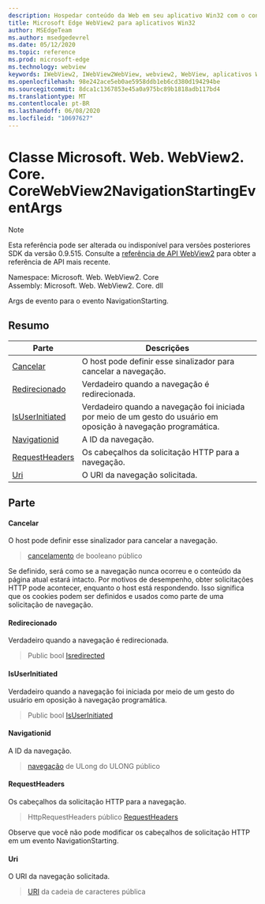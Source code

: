 ```yaml
---
description: Hospedar conteúdo da Web em seu aplicativo Win32 com o controle WebView2 do Microsoft Edge
title: Microsoft Edge WebView2 para aplicativos Win32
author: MSEdgeTeam
ms.author: msedgedevrel
ms.date: 05/12/2020
ms.topic: reference
ms.prod: microsoft-edge
ms.technology: webview
keywords: IWebView2, IWebView2WebView, webview2, WebView, aplicativos Win32, Win32, Edge, ICoreWebView2, ICoreWebView2Controller, controle do navegador, HTML Edge
ms.openlocfilehash: 98e242ace5eb0ae5958ddb1eb6cd380d194294be
ms.sourcegitcommit: 8dca1c1367853e45a0a975bc89b1818adb117bd4
ms.translationtype: MT
ms.contentlocale: pt-BR
ms.lasthandoff: 06/08/2020
ms.locfileid: "10697627"
---
```

# Classe Microsoft. Web. WebView2. Core. CoreWebView2NavigationStartingEventArgs 

> [!NOTE]
> Esta referência pode ser alterada ou indisponível para versões posteriores SDK da versão 0.9.515. Consulte a [referência de API WebView2](../../../webview2-api-reference.md) para obter a referência de API mais recente.

Namespace: Microsoft. Web. WebView2. Core \
Assembly: Microsoft. Web. WebView2. Core. dll

Args de evento para o evento NavigationStarting.

## Resumo

 Parte                        | Descrições
--------------------------------|---------------------------------------------
[Cancelar](#cancel) | O host pode definir esse sinalizador para cancelar a navegação.
[Redirecionado](#isredirected) | Verdadeiro quando a navegação é redirecionada.
[IsUserInitiated](#isuserinitiated) | Verdadeiro quando a navegação foi iniciada por meio de um gesto do usuário em oposição à navegação programática.
[Navigationid](#navigationid) | A ID da navegação.
[RequestHeaders](#requestheaders) | Os cabeçalhos da solicitação HTTP para a navegação.
[Uri](#uri) | O URI da navegação solicitada.

## Parte

#### Cancelar 

O host pode definir esse sinalizador para cancelar a navegação.

> [cancelamento](#cancel) de booleano público

Se definido, será como se a navegação nunca ocorreu e o conteúdo da página atual estará intacto. Por motivos de desempenho, obter solicitações HTTP pode acontecer, enquanto o host está respondendo. Isso significa que os cookies podem ser definidos e usados como parte de uma solicitação de navegação.

#### Redirecionado 

Verdadeiro quando a navegação é redirecionada.

> Public bool [Isredirected](#isredirected)

#### IsUserInitiated 

Verdadeiro quando a navegação foi iniciada por meio de um gesto do usuário em oposição à navegação programática.

> Public bool [IsUserInitiated](#isuserinitiated)

#### Navigationid 

A ID da navegação.

> [navegação](#navigationid) de ULong do ULONG público

#### RequestHeaders 

Os cabeçalhos da solicitação HTTP para a navegação.

> HttpRequestHeaders público [RequestHeaders](#requestheaders)

Observe que você não pode modificar os cabeçalhos de solicitação HTTP em um evento NavigationStarting.

#### Uri 

O URI da navegação solicitada.

> [URI](#uri) da cadeia de caracteres pública

